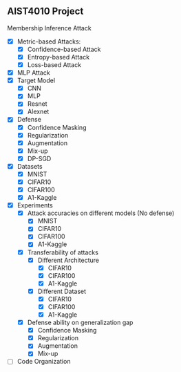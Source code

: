 ## AIST4010 Project
Membership Inference Attack

- [x] Metric-based Attacks:
  - [x] Confidence-based Attack
  - [x] Entropy-based Attack
  - [x] Loss-based Attack
- [x] MLP Attack
- [x] Target Model
  - [x] CNN
  - [x] MLP
  - [x] Resnet
  - [x] Alexnet
- [x] Defense
  - [x] Confidence Masking
  - [x] Regularization
  - [x] Augmentation
  - [x] Mix-up
  - [x] DP-SGD
- [x] Datasets
  - [x] MNIST
  - [x] CIFAR10
  - [x] CIFAR100
  - [x] A1-Kaggle
- [x] Experiments
  - [x] Attack accuracies on different models (No defense)
    - [x] MNIST
    - [x] CIFAR10
    - [x] CIFAR100
    - [x] A1-Kaggle
  - [x] Transferability of attacks
    - [x] Different Architecture
      - [x] CIFAR10
      - [x] CIFAR100
      - [x] A1-Kaggle
    - [x] Different Dataset
      - [x] CIFAR10
      - [x] CIFAR100
      - [x] A1-Kaggle
  - [x] Defense ability on generalization gap
    - [x] Confidence Masking
    - [x] Regularization
    - [x] Augmentation
    - [x] Mix-up
- [ ] Code Organization